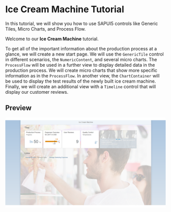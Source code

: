 <!-- loioe5b7f8a93e4b432198869b3ae75981b0 -->

# Ice Cream Machine Tutorial

In this tutorial, we will show you how to use SAPUI5 controls like Generic Tiles, Micro Charts, and Process Flow.

Welcome to our **Ice Cream Machine** tutorial.

To get all of the important information about the production process at a glance, we will create a new start page. We will use the `GenericTile` control in different scenarios, the `NumericContent`, and several micro charts. The `ProcessFlow` will be used in a further view to display detailed data in the production process. We will create micro charts that show more specific information as in the `ProcessFlow`. In another view, the `ChartContainer` will be used to display the test results of the newly built ice cream machine. Finally, we will create an additional view with a `Timeline` control that will display our customer reviews.



<a name="loioe5b7f8a93e4b432198869b3ae75981b0__section_jtg_1sp_f1b"/>

## Preview

 ![](images/Start_page_a40b513.png) 

